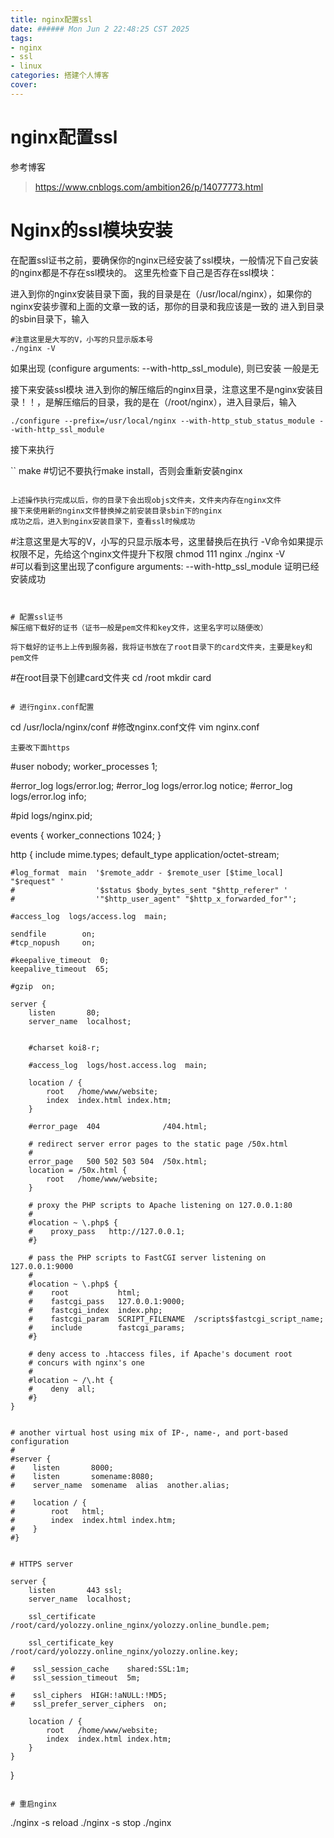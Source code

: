 ```yaml
---
title: nginx配置ssl
date: ###### Mon Jun 2 22:48:25 CST 2025
tags: 
- nginx
- ssl
- linux
categories: 搭建个人博客
cover: 
---
```


# nginx配置ssl
参考博客
> https://www.cnblogs.com/ambition26/p/14077773.html

# Nginx的ssl模块安装
在配置ssl证书之前，要确保你的nginx已经安装了ssl模块，一般情况下自己安装的nginx都是不存在ssl模块的。
这里先检查下自己是否存在ssl模块：

进入到你的nginx安装目录下面，我的目录是在（/usr/local/nginx），如果你的nginx安装步骤和上面的文章一致的话，那你的目录和我应该是一致的
进入到目录的sbin目录下，输入

``` shell
#注意这里是大写的V，小写的只显示版本号
./nginx -V  

```
如果出现 (configure arguments: --with-http_ssl_module), 则已安装
一般是无

接下来安装ssl模块
进入到你的解压缩后的nginx目录，注意这里不是nginx安装目录！！，是解压缩后的目录，我的是在（/root/nginx），进入目录后，输入
```
./configure --prefix=/usr/local/nginx --with-http_stub_status_module --with-http_ssl_module
```

接下来执行

``
make
#切记不要执行make install，否则会重新安装nginx
```

上述操作执行完成以后，你的目录下会出现objs文件夹，文件夹内存在nginx文件
接下来使用新的nginx文件替换掉之前安装目录sbin下的nginx
成功之后，进入到nginx安装目录下，查看ssl时候成功
```
#注意这里是大写的V，小写的只显示版本号，这里替换后在执行 -V命令如果提示权限不足，先给这个nginx文件提升下权限   chmod 111 nginx
./nginx -V  
#可以看到这里出现了configure arguments: --with-http_ssl_module   证明已经安装成功

```


# 配置ssl证书
解压缩下载好的证书（证书一般是pem文件和key文件，这里名字可以随便改）

将下载好的证书上上传到服务器，我将证书放在了root目录下的card文件夹，主要是key和pem文件 
```
#在root目录下创建card文件夹
cd /root
mkdir card


```

# 进行nginx.conf配置
```
cd /usr/locla/nginx/conf
#修改nginx.conf文件
vim nginx.conf

```
主要改下面https

```


#user  nobody;
worker_processes  1;

#error_log  logs/error.log;
#error_log  logs/error.log  notice;
#error_log  logs/error.log  info;

#pid        logs/nginx.pid;


events {
    worker_connections  1024;
}


http {
    include       mime.types;
    default_type  application/octet-stream;

    #log_format  main  '$remote_addr - $remote_user [$time_local] "$request" '
    #                  '$status $body_bytes_sent "$http_referer" '
    #                  '"$http_user_agent" "$http_x_forwarded_for"';

    #access_log  logs/access.log  main;

    sendfile        on;
    #tcp_nopush     on;

    #keepalive_timeout  0;
    keepalive_timeout  65;

    #gzip  on;

    server {
        listen       80;
        server_name  localhost;
	

        #charset koi8-r;

        #access_log  logs/host.access.log  main;

        location / {
            root   /home/www/website;
            index  index.html index.htm;
        }

        #error_page  404              /404.html;

        # redirect server error pages to the static page /50x.html
        #
        error_page   500 502 503 504  /50x.html;
        location = /50x.html {
            root   /home/www/website;
        }

        # proxy the PHP scripts to Apache listening on 127.0.0.1:80
        #
        #location ~ \.php$ {
        #    proxy_pass   http://127.0.0.1;
        #}

        # pass the PHP scripts to FastCGI server listening on 127.0.0.1:9000
        #
        #location ~ \.php$ {
        #    root           html;
        #    fastcgi_pass   127.0.0.1:9000;
        #    fastcgi_index  index.php;
        #    fastcgi_param  SCRIPT_FILENAME  /scripts$fastcgi_script_name;
        #    include        fastcgi_params;
        #}

        # deny access to .htaccess files, if Apache's document root
        # concurs with nginx's one
        #
        #location ~ /\.ht {
        #    deny  all;
        #}
    }


    # another virtual host using mix of IP-, name-, and port-based configuration
    #
    #server {
    #    listen       8000;
    #    listen       somename:8080;
    #    server_name  somename  alias  another.alias;

    #    location / {
    #        root   html;
    #        index  index.html index.htm;
    #    }
    #}


    # HTTPS server

    server {
        listen       443 ssl;
        server_name  localhost;

        ssl_certificate      /root/card/yolozzy.online_nginx/yolozzy.online_bundle.pem;
	
        ssl_certificate_key  /root/card/yolozzy.online_nginx/yolozzy.online.key;

    #    ssl_session_cache    shared:SSL:1m;
    #    ssl_session_timeout  5m;

    #    ssl_ciphers  HIGH:!aNULL:!MD5;
    #    ssl_prefer_server_ciphers  on;

        location / {
            root   /home/www/website;
            index  index.html index.htm;
        }
    }

}

```

# 重启nginx
```
./nginx -s reload
./nginx -s stop
./nginx 


```
